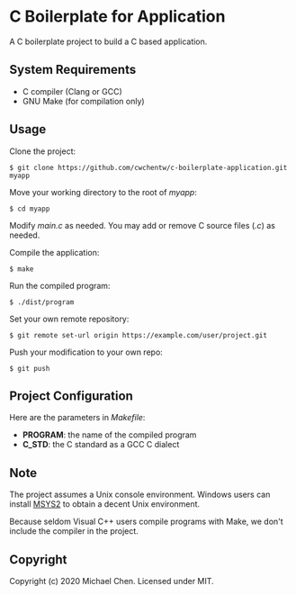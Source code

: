 # C Boilerplate for Application

A C boilerplate project to build a C based application.

## System Requirements

* C compiler (Clang or GCC)
* GNU Make (for compilation only)

## Usage

Clone the project:

```
$ git clone https://github.com/cwchentw/c-boilerplate-application.git myapp
```

Move your working directory to the root of *myapp*:

```
$ cd myapp
```

Modify *main.c* as needed. You may add or remove C source files (*.c*) as needed.

Compile the application:

```
$ make
```

Run the compiled program:

```
$ ./dist/program
```

Set your own remote repository:

```
$ git remote set-url origin https://example.com/user/project.git
```

Push your modification to your own repo:

```
$ git push
```

## Project Configuration

Here are the parameters in *Makefile*:

* **PROGRAM**: the name of the compiled program
* **C_STD**: the C standard as a GCC C dialect

## Note

The project assumes a Unix console environment. Windows users can install [MSYS2](https://www.msys2.org/) to obtain a decent Unix environment.

Because seldom Visual C++ users compile programs with Make, we don't include the compiler in the project.

## Copyright

Copyright (c) 2020 Michael Chen. Licensed under MIT.